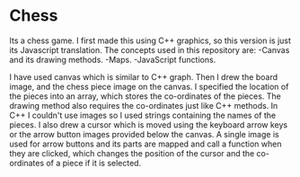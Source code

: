 # Chess
Its a chess game. I first made this using C++ graphics, so this version is just its Javascript translation.
The concepts used in this repository are:
-Canvas and its drawing methods.
-Maps.
-JavaScript functions.

I have used canvas which is similar to C++ graph.
Then I drew the board image, and the chess piece image on the canvas.
I specified the location of the pieces into an array, which stores the co-ordinates of the pieces.
The drawing method also requires the co-ordinates just like C++ methods.
In C++ I couldn't use images so I used strings containing the names of the pieces.
I also drew a cursor which is moved using the keyboard arrow keys or the arrow button images provided below the canvas.
A single image is used for arrow buttons and its parts are mapped and call a function when they are clicked, which changes the position of the cursor and the co-ordinates of a piece if it is selected.
